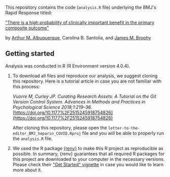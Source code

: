 This repository contains the code (`analysis.R` file) underlying the BMJ's Rapid Response titled:

["There is a high probability of clinically important benefit in the primary composite outcome"](https://www.bmj.com/content/375/bmj.n2400/rr)

by [Arthur M. Albuquerque](https://twitter.com/arthur_alb1), Carolina B. Santolia, and [James M. Brophy](https://twitter.com/brophyj)

## Getting started

Analysis was conducted in R (R Environment version 4.0.4). 

1.  To download all files and reproduce our analysis, we suggest cloning this repository. Here is a tutorial article in case you are not familiar with this process:

    *Vuorre M, Curley JP. Curating Research Assets: A Tutorial on the Git Version Control System. Advances in Methods and Practices in Psychological Science 2018;1:219–36.* [https://doi.org/10.1177%2F2515245918754826](https://doi.org/10.1177%2F2515245918754826)

       After cloning this repository, please open the `letter-to-the-editor_BMJ_heparin_COVID.Rproj` file and you will be able to properly run the `analysis.R` file.
2. We used the R package [{renv}](https://rstudio.github.io/renv/) to make this R project as reproducible as possible. In summary, {renv} guarantees that all required R packages for this project are downloaded to your computer in the necessary versions. Please check their ["Get Started" vignette](https://rstudio.github.io/renv/articles/renv.html) in case you would like to learn more about it.
